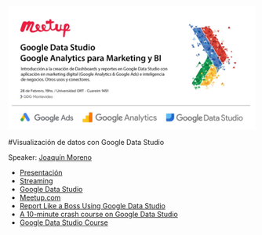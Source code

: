 ![alt text](https://github.com/gdgmontevideo/meetups/blob/master/201902%20Febrero2019/GDGMVDMeetup201902.jpeg "Meetup Enero2019")

#Visualización de datos con Google Data Studio

Speaker: [Joaquín Moreno](https://www.linkedin.com/in/joaquin-moreno-antu%C3%B1a-b5689041/)

* [Presentación](https://github.com/gdgmontevideo/meetups/blob/master/201902%20Febrero2019/Presenta%20Google%20Data%20Studio%20para%20Visualizaci%C3%B3n%20Feb-28%20Editado.pdf)
* [Streaming](https://youtu.be/rkAyJdCwT_Y)
* [Google Data Studio](https://datastudio.google.com/)
* [Meetup.com](https://www.meetup.com/es-ES/GDGMontevideo/events/258898644/)
* [Report Like a Boss Using Google Data Studio](https://youtu.be/C1w-yuTDUeM)
* [A 10-minute crash course on Google Data Studio](https://data36.com/10-minute-crash-course-google-data-studio/)
* [Google Data Studio Course](https://www.lovesdata.com/courses/google-data-studio)

